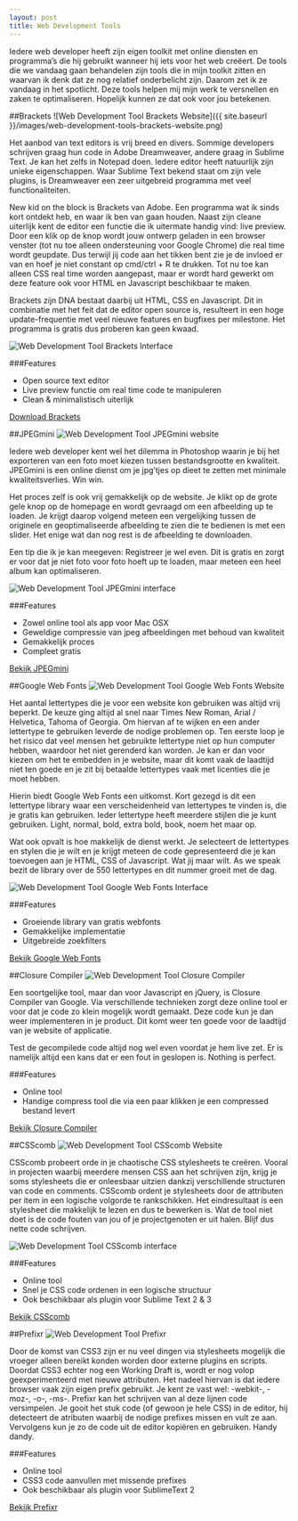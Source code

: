 ```yaml
---
layout: post
title: Web Development Tools
---
```


Iedere web developer heeft zijn eigen toolkit met online diensten en programma’s die hij gebruikt wanneer hij iets voor het web creëert. De tools die we vandaag gaan behandelen zijn tools die in mijn toolkit zitten en waarvan ik denk dat ze nog relatief onderbelicht zijn. Daarom zet ik ze vandaag in het spotlicht. Deze tools helpen mij mijn werk te versnellen en zaken te optimaliseren. Hopelijk kunnen ze dat ook voor jou betekenen.


##Brackets
![Web Development Tool Brackets Website]({{ site.baseurl }}/images/web-development-tools-brackets-website.png)

Het aanbod van text editors is vrij breed en divers. Sommige developers schrijven graag hun code in Adobe Dreamweaver, andere graag in Sublime Text. Je kan het zelfs in Notepad doen. Iedere editor heeft natuurlijk zijn unieke eigenschappen. Waar Sublime Text bekend staat om zijn vele plugins, is Dreamweaver een zeer uitgebreid programma met veel functionaliteiten. 

New kid on the block is Brackets van Adobe. Een programma wat ik sinds kort ontdekt heb, en waar ik ben van gaan houden. Naast zijn cleane uiterlijk kent de editor een functie die ik uitermate handig vind: live preview. Door een klik op de knop wordt jouw ontwerp geladen in een browser venster (tot nu toe alleen ondersteuning voor Google Chrome) die real time wordt geupdate. Dus terwijl jij code aan het tikken bent zie je de invloed er van en hoef je niet constant op cmd/ctrl + R te drukken. Tot nu toe kan alleen CSS real time worden aangepast, maar er wordt hard gewerkt om deze feature ook voor HTML en Javascript beschikbaar te maken. 

Brackets zijn DNA bestaat daarbij uit HTML, CSS en Javascript. Dit in combinatie met het feit dat de editor open source is, resulteert in een hoge update-frequentie met veel nieuwe features en bugfixes per milestone. Het programma is gratis dus proberen kan geen kwaad.

<img src="{{ site.baseurl }}/images/web-development-tools-brackets-interface.png" alt="Web Development Tool Brackets Interface"/>


###Features
- Open source text editor
- Live preview functie om real time code te manipuleren
- Clean & minimalistisch uiterlijk

[Download Brackets](http://brackets.io/)


##JPEGmini
<img src="{{ site.baseurl }}/images/web-development-tools-jpegmini-website.png" alt="Web Development Tool JPEGmini website"/>

Iedere web developer kent wel het dilemma in Photoshop waarin je bij het exporteren van een foto moet kiezen tussen bestandsgrootte en kwaliteit. JPEGmini is een online dienst om je jpg’tjes op dieet te zetten met minimale kwaliteitsverlies. Win win.  

Het proces zelf is ook vrij gemakkelijk op de website. Je klikt op de grote gele knop op de homepage en wordt gevraagd om een afbeelding up te loaden. Je krijgt daarop volgend meteen een vergelijking tussen de originele en geoptimaliseerde afbeelding te zien die te bedienen is met een slider. Het enige wat dan nog rest is de afbeelding te downloaden.

Een tip die ik je kan meegeven: Registreer je wel even. Dit is gratis en zorgt er voor dat je niet foto voor foto hoeft up te loaden, maar meteen een heel album kan optimaliseren. 

<img src="{{ site.baseurl }}/images/web-development-tools-jpegmini-interface.png" alt="Web Development Tool JPEGmini interface"/>

###Features
- Zowel online tool als app voor Mac OSX
- Geweldige compressie van jpeg afbeeldingen met behoud van kwaliteit
- Gemakkelijk proces 
- Compleet gratis

[Bekijk JPEGmini](www.jpegmini.com)


##Google Web Fonts
<img src="{{ site.baseurl }}/images/web-development-tools-google-web-fonts-website.png" alt="Web Development Tool Google Web Fonts Website"/>

Het aantal lettertypes die je voor een website kon gebruiken was altijd vrij beperkt. De keuze ging altijd al snel naar Times New Roman, Arial / Helvetica, Tahoma of Georgia. Om hiervan af te wijken en een ander lettertype  te gebruiken leverde de nodige problemen op. Ten eerste loop je het risico dat veel mensen het gebruikte lettertype niet op hun computer hebben, waardoor het niet gerenderd kan worden. Je kan er dan voor kiezen om het te embedden in je website, maar dit komt vaak de laadtijd niet ten goede en je zit bij betaalde lettertypes vaak met licenties die je moet hebben.

Hierin biedt Google Web Fonts een uitkomst. Kort gezegd is dit een lettertype library waar een verscheidenheid van lettertypes te vinden is, die je gratis kan gebruiken. Ieder lettertype heeft meerdere stijlen die je kunt gebruiken. Light, normal, bold, extra bold, book, noem het maar op. 

Wat ook opvalt is hoe makkelijk de dienst werkt. Je selecteert de lettertypes en stylen die je wilt en je krijgt meteen de code gepresenteerd die je kan toevoegen aan je HTML, CSS of Javascript. Wat jij maar wilt. As we speak bezit de library over de 550 lettertypes en dit nummer groeit met de dag. 

<img src="{{ site.baseurl }}/images/web-development-tools-google-web-fonts-interface.png" alt="Web Development Tool Google Web Fonts Interface"/>

###Features
- Groeiende library van gratis webfonts
- Gemakkelijke implementatie
- Uitgebreide zoekfilters


[Bekijk Google Web Fonts](www.google.com/webfonts)


##Closure Compiler
<img src="{{ site.baseurl }}/images/web-development-tools-closure-compiler.png" alt="Web Development Tool Closure Compiler"/>

Een soortgelijke tool, maar dan voor Javascript en jQuery, is Closure Compiler van Google. Via verschillende technieken zorgt deze online tool er voor dat je code zo klein mogelijk wordt gemaakt. Deze code kun je dan weer implementeren in je product. Dit komt weer ten goede voor de laadtijd van je website of applicatie.

Test de gecompilede code altijd nog wel even voordat je hem live zet. Er is namelijk altijd een kans dat er een fout in geslopen is. Nothing is perfect.

###Features
- Online tool
- Handige compress tool die via een paar klikken je een compressed bestand levert

[Bekijk Closure Compiler](www.closure-compiler.appspot.com)


##CSScomb
<img src="{{ site.baseurl }}/images/web-development-tools-csscomb-website.png" alt="Web Development Tool CSScomb Website"/>

CSScomb probeert orde in je chaotische CSS stylesheets te creëren. Vooral in projecten waarbij meerdere mensen CSS aan het schrijven zijn, krijg je soms stylesheets die er onleesbaar uitzien dankzij verschillende structuren van code en comments. CSScomb ordent je stylesheets door de attributen per item in een logische volgorde te rankschikken. Het eindresultaat is een stylesheet die makkelijk te lezen en dus te bewerken is. Wat de tool niet doet is de code fouten van jou of je projectgenoten er uit halen. Blijf dus nette code schrijven. 

<img src="{{ site.baseurl }}/images/web-development-tools-csscomb-interface.png" alt="Web Development Tool CSScomb interface"/>

###Features
- Online tool
- Snel je CSS code ordenen in een logische structuur
- Ook beschikbaar als plugin voor Sublime Text 2 & 3


[Bekijk CSScomb](www.csscomb.com)


##Prefixr
<img src="{{ site.baseurl }}/images/web-development-tools-prefixr.png" alt="Web Development Tool Prefixr"/>

Door de komst van CSS3 zijn er nu veel dingen via stylesheets mogelijk die vroeger alleen bereikt konden worden door externe plugins en scripts. Doordat CSS3 echter nog een Working Draft is, wordt er nog volop geexperimenteerd met nieuwe attributen. Het nadeel hiervan is dat iedere browser vaak zijn eigen prefix gebruikt. Je kent ze vast wel: -webkit-, -moz-, -o-, -ms-. Prefixr kan het schrijven van al deze lijnen code versimpelen. Je gooit het stuk code (of gewoon je hele CSS) in de editor, hij detecteert de atributen waarbij de nodige prefixes missen en vult ze aan. Vervolgens kun je zo de code uit de editor kopiëren en gebruiken. Handy dandy.

###Features
- Online tool
- CSS3 code aanvullen met missende prefixes
- Ook beschikbaar als plugin voor SublimeText 2

[Bekijk Prefixr](www.prefixr.com)









